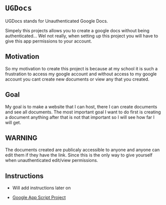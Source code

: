 # `UGDocs`

UGDocs stands for Unauthenticated Google Docs.<br>

Simpely this projects allows you to create a google docs without being authenticated... Wel not really, when setting up this project you will have to give this app permissions to your account.

## Motivation

So my motivation to create this project is because at my school it is such a frustration to access my google account and without access to my google account you cant create new documents or view any that you created.

## Goal

My goal is to make a website that I can host, there I can create documents and see all documents. The most important goal I want to do first is creating a document anything after that is not that important so I will see how far I will get.


## WARNING

The documents created are publicaly accessible to anyone and anyone can edit them if they have the link. Since this is the only way to give yourself when unauthenticated edit/view permissions.


## Instructions

- Will add instructions later on

- [Google App Script Project](https://script.google.com/d/1hK9D9xcca2eJKfTpqBNqgjaazyzMozECVbMxZXl0dy_yE8lx_CIawae3/edit?usp=sharing)

